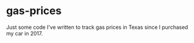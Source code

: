 # gas-prices
Just some code I've written to track gas prices in Texas since I purchased my car in 2017.
